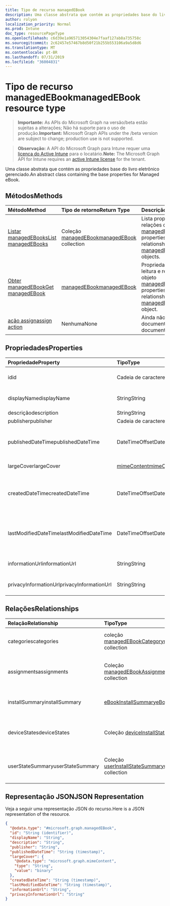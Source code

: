 ```yaml
---
title: Tipo de recurso managedEBook
description: Uma classe abstrata que contém as propriedades base do livro eletrônico gerenciado.
author: rolyon
localization_priority: Normal
ms.prod: Intune
doc_type: resourcePageType
ms.openlocfilehash: c6d39e1a965713054304e7faaf127ab8a735758c
ms.sourcegitcommit: 2c62457e57467b8d50f21b255b553106a9a5d8d6
ms.translationtype: MT
ms.contentlocale: pt-BR
ms.lasthandoff: 07/31/2019
ms.locfileid: "36004831"
---
```

# <a name="managedebook-resource-type"></a><span data-ttu-id="d19c7-103">Tipo de recurso managedEBook</span><span class="sxs-lookup"><span data-stu-id="d19c7-103">managedEBook resource type</span></span>

> <span data-ttu-id="d19c7-104">**Importante:** As APIs do Microsoft Graph na versão/beta estão sujeitas a alterações; Não há suporte para o uso de produção.</span><span class="sxs-lookup"><span data-stu-id="d19c7-104">**Important:** Microsoft Graph APIs under the /beta version are subject to change; production use is not supported.</span></span>

> <span data-ttu-id="d19c7-105">**Observação:** A API do Microsoft Graph para Intune requer uma [licença do Active Intune](https://go.microsoft.com/fwlink/?linkid=839381) para o locatário.</span><span class="sxs-lookup"><span data-stu-id="d19c7-105">**Note:** The Microsoft Graph API for Intune requires an [active Intune license](https://go.microsoft.com/fwlink/?linkid=839381) for the tenant.</span></span>

<span data-ttu-id="d19c7-106">Uma classe abstrata que contém as propriedades base do livro eletrônico gerenciado.</span><span class="sxs-lookup"><span data-stu-id="d19c7-106">An abstract class containing the base properties for Managed eBook.</span></span>

## <a name="methods"></a><span data-ttu-id="d19c7-107">Métodos</span><span class="sxs-lookup"><span data-stu-id="d19c7-107">Methods</span></span>
|<span data-ttu-id="d19c7-108">Método</span><span class="sxs-lookup"><span data-stu-id="d19c7-108">Method</span></span>|<span data-ttu-id="d19c7-109">Tipo de retorno</span><span class="sxs-lookup"><span data-stu-id="d19c7-109">Return Type</span></span>|<span data-ttu-id="d19c7-110">Descrição</span><span class="sxs-lookup"><span data-stu-id="d19c7-110">Description</span></span>|
|:---|:---|:---|
|[<span data-ttu-id="d19c7-111">Listar managedEBooks</span><span class="sxs-lookup"><span data-stu-id="d19c7-111">List managedEBooks</span></span>](../api/intune-books-managedebook-list.md)|<span data-ttu-id="d19c7-112">Coleção [managedEBook](../resources/intune-books-managedebook.md)</span><span class="sxs-lookup"><span data-stu-id="d19c7-112">[managedEBook](../resources/intune-books-managedebook.md) collection</span></span>|<span data-ttu-id="d19c7-113">Lista propriedades e relações dos objetos [managedEBook](../resources/intune-books-managedebook.md).</span><span class="sxs-lookup"><span data-stu-id="d19c7-113">List properties and relationships of the [managedEBook](../resources/intune-books-managedebook.md) objects.</span></span>|
|[<span data-ttu-id="d19c7-114">Obter managedEBook</span><span class="sxs-lookup"><span data-stu-id="d19c7-114">Get managedEBook</span></span>](../api/intune-books-managedebook-get.md)|[<span data-ttu-id="d19c7-115">managedEBook</span><span class="sxs-lookup"><span data-stu-id="d19c7-115">managedEBook</span></span>](../resources/intune-books-managedebook.md)|<span data-ttu-id="d19c7-116">Propriedades de leitura e relações do objeto [managedEBook](../resources/intune-books-managedebook.md).</span><span class="sxs-lookup"><span data-stu-id="d19c7-116">Read properties and relationships of the [managedEBook](../resources/intune-books-managedebook.md) object.</span></span>|
|[<span data-ttu-id="d19c7-117">ação assign</span><span class="sxs-lookup"><span data-stu-id="d19c7-117">assign action</span></span>](../api/intune-books-managedebook-assign.md)|<span data-ttu-id="d19c7-118">Nenhuma</span><span class="sxs-lookup"><span data-stu-id="d19c7-118">None</span></span>|<span data-ttu-id="d19c7-119">Ainda não documentado</span><span class="sxs-lookup"><span data-stu-id="d19c7-119">Not yet documented</span></span>|

## <a name="properties"></a><span data-ttu-id="d19c7-120">Propriedades</span><span class="sxs-lookup"><span data-stu-id="d19c7-120">Properties</span></span>
|<span data-ttu-id="d19c7-121">Propriedade</span><span class="sxs-lookup"><span data-stu-id="d19c7-121">Property</span></span>|<span data-ttu-id="d19c7-122">Tipo</span><span class="sxs-lookup"><span data-stu-id="d19c7-122">Type</span></span>|<span data-ttu-id="d19c7-123">Descrição</span><span class="sxs-lookup"><span data-stu-id="d19c7-123">Description</span></span>|
|:---|:---|:---|
|<span data-ttu-id="d19c7-124">id</span><span class="sxs-lookup"><span data-stu-id="d19c7-124">id</span></span>|<span data-ttu-id="d19c7-125">Cadeia de caracteres</span><span class="sxs-lookup"><span data-stu-id="d19c7-125">String</span></span>|<span data-ttu-id="d19c7-126">Chave da entidade.</span><span class="sxs-lookup"><span data-stu-id="d19c7-126">Key of the entity.</span></span>|
|<span data-ttu-id="d19c7-127">displayName</span><span class="sxs-lookup"><span data-stu-id="d19c7-127">displayName</span></span>|<span data-ttu-id="d19c7-128">String</span><span class="sxs-lookup"><span data-stu-id="d19c7-128">String</span></span>|<span data-ttu-id="d19c7-129">Nome do livro eletrônico.</span><span class="sxs-lookup"><span data-stu-id="d19c7-129">Name of the eBook.</span></span>|
|<span data-ttu-id="d19c7-130">descrição</span><span class="sxs-lookup"><span data-stu-id="d19c7-130">description</span></span>|<span data-ttu-id="d19c7-131">String</span><span class="sxs-lookup"><span data-stu-id="d19c7-131">String</span></span>|<span data-ttu-id="d19c7-132">Descrição.</span><span class="sxs-lookup"><span data-stu-id="d19c7-132">Description.</span></span>|
|<span data-ttu-id="d19c7-133">publisher</span><span class="sxs-lookup"><span data-stu-id="d19c7-133">publisher</span></span>|<span data-ttu-id="d19c7-134">Cadeia de caracteres</span><span class="sxs-lookup"><span data-stu-id="d19c7-134">String</span></span>|<span data-ttu-id="d19c7-135">Publicador.</span><span class="sxs-lookup"><span data-stu-id="d19c7-135">Publisher.</span></span>|
|<span data-ttu-id="d19c7-136">publishedDateTime</span><span class="sxs-lookup"><span data-stu-id="d19c7-136">publishedDateTime</span></span>|<span data-ttu-id="d19c7-137">DateTimeOffset</span><span class="sxs-lookup"><span data-stu-id="d19c7-137">DateTimeOffset</span></span>|<span data-ttu-id="d19c7-138">A data e hora em que o livro eletrônico foi publicado.</span><span class="sxs-lookup"><span data-stu-id="d19c7-138">The date and time when the eBook was published.</span></span>|
|<span data-ttu-id="d19c7-139">largeCover</span><span class="sxs-lookup"><span data-stu-id="d19c7-139">largeCover</span></span>|[<span data-ttu-id="d19c7-140">mimeContent</span><span class="sxs-lookup"><span data-stu-id="d19c7-140">mimeContent</span></span>](../resources/intune-shared-mimecontent.md)|<span data-ttu-id="d19c7-141">Capa do livro.</span><span class="sxs-lookup"><span data-stu-id="d19c7-141">Book cover.</span></span>|
|<span data-ttu-id="d19c7-142">createdDateTime</span><span class="sxs-lookup"><span data-stu-id="d19c7-142">createdDateTime</span></span>|<span data-ttu-id="d19c7-143">DateTimeOffset</span><span class="sxs-lookup"><span data-stu-id="d19c7-143">DateTimeOffset</span></span>|<span data-ttu-id="d19c7-144">A data e hora em que o livro eletrônico foi modificado pela última vez.</span><span class="sxs-lookup"><span data-stu-id="d19c7-144">The date and time when the eBook file was created.</span></span>|
|<span data-ttu-id="d19c7-145">lastModifiedDateTime</span><span class="sxs-lookup"><span data-stu-id="d19c7-145">lastModifiedDateTime</span></span>|<span data-ttu-id="d19c7-146">DateTimeOffset</span><span class="sxs-lookup"><span data-stu-id="d19c7-146">DateTimeOffset</span></span>|<span data-ttu-id="d19c7-147">A data e hora da última modificação do livro eletrônico.</span><span class="sxs-lookup"><span data-stu-id="d19c7-147">The date and time when the eBook was last modified.</span></span>|
|<span data-ttu-id="d19c7-148">informationUrl</span><span class="sxs-lookup"><span data-stu-id="d19c7-148">informationUrl</span></span>|<span data-ttu-id="d19c7-149">String</span><span class="sxs-lookup"><span data-stu-id="d19c7-149">String</span></span>|<span data-ttu-id="d19c7-150">A URL de informações adicionais.</span><span class="sxs-lookup"><span data-stu-id="d19c7-150">The more information Url.</span></span>|
|<span data-ttu-id="d19c7-151">privacyInformationUrl</span><span class="sxs-lookup"><span data-stu-id="d19c7-151">privacyInformationUrl</span></span>|<span data-ttu-id="d19c7-152">String</span><span class="sxs-lookup"><span data-stu-id="d19c7-152">String</span></span>|<span data-ttu-id="d19c7-153">A URL da declaração de privacidade.</span><span class="sxs-lookup"><span data-stu-id="d19c7-153">The privacy statement Url.</span></span>|

## <a name="relationships"></a><span data-ttu-id="d19c7-154">Relações</span><span class="sxs-lookup"><span data-stu-id="d19c7-154">Relationships</span></span>
|<span data-ttu-id="d19c7-155">Relação</span><span class="sxs-lookup"><span data-stu-id="d19c7-155">Relationship</span></span>|<span data-ttu-id="d19c7-156">Tipo</span><span class="sxs-lookup"><span data-stu-id="d19c7-156">Type</span></span>|<span data-ttu-id="d19c7-157">Descrição</span><span class="sxs-lookup"><span data-stu-id="d19c7-157">Description</span></span>|
|:---|:---|:---|
|<span data-ttu-id="d19c7-158">categories</span><span class="sxs-lookup"><span data-stu-id="d19c7-158">categories</span></span>|<span data-ttu-id="d19c7-159">coleção [managedEBookCategory](../resources/intune-books-managedebookcategory.md)</span><span class="sxs-lookup"><span data-stu-id="d19c7-159">[managedEBookCategory](../resources/intune-books-managedebookcategory.md) collection</span></span>|<span data-ttu-id="d19c7-160">A lista de categorias para este eBook.</span><span class="sxs-lookup"><span data-stu-id="d19c7-160">The list of categories for this eBook.</span></span>|
|<span data-ttu-id="d19c7-161">assignments</span><span class="sxs-lookup"><span data-stu-id="d19c7-161">assignments</span></span>|<span data-ttu-id="d19c7-162">Coleção [managedEBookAssignment](../resources/intune-books-managedebookassignment.md)</span><span class="sxs-lookup"><span data-stu-id="d19c7-162">[managedEBookAssignment](../resources/intune-books-managedebookassignment.md) collection</span></span>|<span data-ttu-id="d19c7-163">A lista de atribuições para este livro eletrônico.</span><span class="sxs-lookup"><span data-stu-id="d19c7-163">The list of assignments for this eBook.</span></span>|
|<span data-ttu-id="d19c7-164">installSummary</span><span class="sxs-lookup"><span data-stu-id="d19c7-164">installSummary</span></span>|[<span data-ttu-id="d19c7-165">eBookInstallSummary</span><span class="sxs-lookup"><span data-stu-id="d19c7-165">eBookInstallSummary</span></span>](../resources/intune-books-ebookinstallsummary.md)|<span data-ttu-id="d19c7-166">Resumo de instalação do aplicativo móvel.</span><span class="sxs-lookup"><span data-stu-id="d19c7-166">Mobile App Install Summary.</span></span>|
|<span data-ttu-id="d19c7-167">deviceStates</span><span class="sxs-lookup"><span data-stu-id="d19c7-167">deviceStates</span></span>|<span data-ttu-id="d19c7-168">Coleção [deviceInstallState](../resources/intune-books-deviceinstallstate.md)</span><span class="sxs-lookup"><span data-stu-id="d19c7-168">[deviceInstallState](../resources/intune-books-deviceinstallstate.md) collection</span></span>|<span data-ttu-id="d19c7-169">A lista de estados de instalação para este livro eletrônico.</span><span class="sxs-lookup"><span data-stu-id="d19c7-169">The list of installation states for this eBook.</span></span>|
|<span data-ttu-id="d19c7-170">userStateSummary</span><span class="sxs-lookup"><span data-stu-id="d19c7-170">userStateSummary</span></span>|<span data-ttu-id="d19c7-171">Coleção [userInstallStateSummary](../resources/intune-books-userinstallstatesummary.md)</span><span class="sxs-lookup"><span data-stu-id="d19c7-171">[userInstallStateSummary](../resources/intune-books-userinstallstatesummary.md) collection</span></span>|<span data-ttu-id="d19c7-172">A lista de estados de instalação para este livro eletrônico.</span><span class="sxs-lookup"><span data-stu-id="d19c7-172">The list of installation states for this eBook.</span></span>|

## <a name="json-representation"></a><span data-ttu-id="d19c7-173">Representação JSON</span><span class="sxs-lookup"><span data-stu-id="d19c7-173">JSON Representation</span></span>
<span data-ttu-id="d19c7-174">Veja a seguir uma representação JSON do recurso.</span><span class="sxs-lookup"><span data-stu-id="d19c7-174">Here is a JSON representation of the resource.</span></span>
<!-- {
  "blockType": "resource",
  "keyProperty": "id",
  "@odata.type": "microsoft.graph.managedEBook"
}
-->
``` json
{
  "@odata.type": "#microsoft.graph.managedEBook",
  "id": "String (identifier)",
  "displayName": "String",
  "description": "String",
  "publisher": "String",
  "publishedDateTime": "String (timestamp)",
  "largeCover": {
    "@odata.type": "microsoft.graph.mimeContent",
    "type": "String",
    "value": "binary"
  },
  "createdDateTime": "String (timestamp)",
  "lastModifiedDateTime": "String (timestamp)",
  "informationUrl": "String",
  "privacyInformationUrl": "String"
}
```





